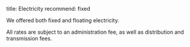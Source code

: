 title: Electricity
recommend: fixed

We offered both fixed and floating electricity.

All rates are subject to an administration fee, as well as distribution and
transmission fees.
